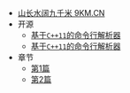 * [山长水阔九千米 9KM.CN](/)
* 开源
    * [基于`C++11`的命令行解析器](./docs/clips/readme.md)
    * [基于`C++11`的命令行解析器](./docs/clips/readme-zh.md)
* 章节
    * [第1篇](./docs/clips/readme.md)
    * [第2篇](./docs/clips/readme-zh.md)